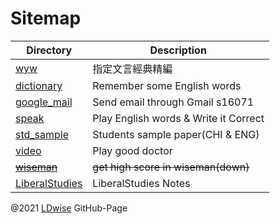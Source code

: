 # Sitemap

Directory | Description
--- | ---
[wyw](wyw) | 指定文言經典精編
[dictionary](dict) | Remember some English words
[google_mail](google_mail) | Send email through Gmail s16071
[speak](speak) | Play English words & Write it Correct
[std_sample](std_sample) | Students sample paper(CHI & ENG)
[video](video) | Play good doctor
~~[wiseman](wiseman)~~ | ~~get high score in wiseman(down)~~
[LiberalStudies](LiberalStudies/Notes.md) | LiberalStudies Notes

@2021 [LDwise](https://github.com/LDwise) [](ov)GitHub-[](tiktov)Page
